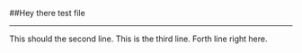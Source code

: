 ##Hey there test file

---
This should the second line.
This is the third line.
Forth line right here.